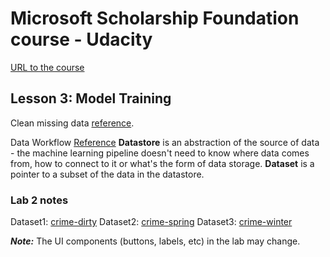 # Microsoft Scholarship Foundation course - Udacity 
[URL to the course](https://classroom.udacity.com/nanodegrees/nd00332)

## Lesson 3: Model Training

Clean missing data [reference](https://docs.microsoft.com/en-us/azure/machine-learning/algorithm-module-reference/clean-missing-data).

Data Workflow [Reference](https://docs.microsoft.com/en-us/azure/machine-learning/concept-data)
**Datastore** is an abstraction of the source of data - the machine learning pipeline doesn't need to know where data comes from, how to connect to it or what's the form of data storage.
**Dataset** is a pointer to a subset of the data in the datastore.

### Lab 2 notes

Dataset1: [crime-dirty](https://introtomlsampledata.blob.core.windows.net/data/crime-data/crime-dirty.csv)
Dataset2: [crime-spring](https://introtomlsampledata.blob.core.windows.net/data/crime-data/crime-spring.csv)
Dataset3: [crime-winter](://introtomlsampledata.blob.core.windows.net/data/crime-data/crime-winter.csv)

***Note:*** The UI components (buttons, labels, etc) in the lab may change.
